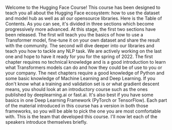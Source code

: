 Welcome to the Hugging Face Course! This course has been designed to teach you all about the Hugging Face ecosystem: how to use the dataset and model hub as well as all our opensource libraries. Here is the Table of Contents. As you can see, it's divided in three sections which become progressively more advanced. At this stage, the first two sections have been released. The first will teach you the basics of how to use a Transformer model, fine-tune it on your own dataset and share the result with the community. The second will dive deeper into our libraries and teach you how to tackle any NLP task. We are actively working on the last one and hope to have it ready for you for the spring of 2022. The first chapter requires no technical knowledge and is a good introduction to learn what Transformers models can do and how they could be of use to you or your company. The next chapters require a good knowledge of Python and some basic knowledge of Machine Learning and Deep Learning. If you don't know what a training and validation set is or what gradient descent means, you should look at an introductory course such as the ones published by deeplearning.ai or fast.ai. It's also best if you have some basics in one Deep Learning Framework (PyTorch or TensorFlow). Each part of the material introduced in this course has a version in both those frameworks, so you will be able to pick the one you are most comfortable with. This is the team that developed this course. I'll now let each of the speakers introduce themselves briefly.